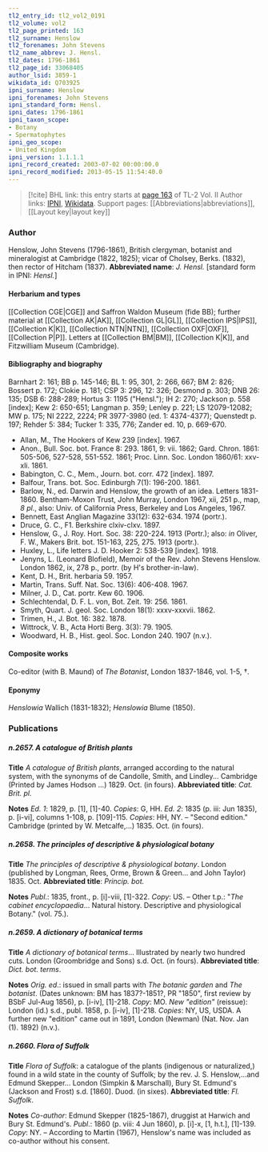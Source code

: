 ```yaml
---
tl2_entry_id: tl2_vol2_0191
tl2_volume: vol2
tl2_page_printed: 163
tl2_surname: Henslow
tl2_forenames: John Stevens
tl2_name_abbrev: J. Hensl.
tl2_dates: 1796-1861
tl2_page_id: 33068405
author_lsid: 3859-1
wikidata_id: Q703925
ipni_surname: Henslow
ipni_forenames: John Stevens
ipni_standard_form: Hensl.
ipni_dates: 1796-1861
ipni_taxon_scope: 
- Botany
- Spermatophytes
ipni_geo_scope: 
- United Kingdom
ipni_version: 1.1.1.1
ipni_record_created: 2003-07-02 00:00:00.0
ipni_record_modified: 2013-05-15 11:54:40.0
---
```


> [!cite] BHL link: this entry starts at [page 163](https://www.biodiversitylibrary.org/page/33068405) of TL-2 Vol. II
> Author links: [IPNI](https://www.ipni.org/a/3859-1), [Wikidata](https://www.wikidata.org/wiki/Q703925). Support pages: [[Abbreviations|abbreviations]], [[Layout key|layout key]]

### Author

Henslow, John Stevens (1796-1861), British clergyman, botanist and mineralogist at Cambridge (1822, 1825); vicar of Cholsey, Berks. (1832), then rector of Hitcham (1837). 
**Abbreviated name**: *J. Hensl.* \[standard form in IPNI: *Hensl.*\]

#### Herbarium and types

[[Collection CGE|CGE]] and Saffron Waldon Museum (fide BB); further material at [[Collection AK|AK]], [[Collection GL|GL]], [[Collection IPS|IPS]], [[Collection K|K]], [[Collection NTN|NTN]], [[Collection OXF|OXF]], [[Collection P|P]]. Letters at [[Collection BM|BM]], [[Collection K|K]], and Fitzwilliam Museum (Cambridge).

#### Bibliography and biography

Barnhart 2: 161; BB p. 145-146; BL 1: 95, 301, 2: 266, 667; BM 2: 826; Bossert p. 172; Clokie p. 181; CSP 3: 296, 12: 326; Desmond p. 303; DNB 26: 135; DSB 6: 288-289; Hortus 3: 1195 ("Hensl."); IH 2: 270; Jackson p. 558 \[index\]; Kew 2: 650-651; Langman p. 359; Lenley p. 221; LS 12079-12082; MW p. 175; NI 2222, 2224; PR 3977-3980 (ed. 1: 4374-4377); Quenstedt p. 197; Rehder 5: 384; Tucker 1: 335, 776; Zander ed. 10, p. 669-670.
- Allan, M., The Hookers of Kew 239 \[index\]. 1967.
- Anon., Bull. Soc. bot. France 8: 293. 1861, 9: vii. 1862; Gard. Chron. 1861: 505-506, 527-528, 551-552. 1861; Proc. Linn. Soc. London 1860/61: xxv-xli. 1861.
- Babington, C. C., Mem., Journ. bot. corr. 472 \[index\]. 1897.
- Balfour, Trans. bot. Soc. Edinburgh 7(1): 196-200. 1861.
- Barlow, N., ed. Darwin and Henslow, the growth of an idea. Letters 1831-1860. Bentham-Moxon Trust, John Murray, London 1967, xii, 251 p., map, *8 pl*., also: Univ. of California Press, Berkeley and Los Angeles, 1967.
- Bennett, East Anglian Magazine 33(12): 632-634. 1974 (portr.).
- Druce, G. C., F1. Berkshire clxiv-clxv. 1897.
- Henslow, G., J. Roy. Hort. Soc. 38: 220-224. 1913 (Portr.); also: *in* Oliver, F. W., Makers Brit. bot. 151-163, 225, 275. 1913 (portr.).
- Huxley, L., Life letters J. D. Hooker 2: 538-539 \[index\]. 1918.
- Jenyns, L. (Leonard Blofield), Memoir of the Rev. John Stevens Henslow. London 1862, ix, 278 p., portr. (by H's brother-in-law).
- Kent, D. H., Brit. herbaria 59. 1957.
- Martin, Trans. Suff. Nat. Soc. 13(6): 406-408. 1967.
- Milner, J. D., Cat. portr. Kew 60. 1906.
- Schlechtendal, D. F. L. von, Bot. Zeit. 19: 256. 1861.
- Smyth, Quart. J. geol. Soc. London 18(1): xxxv-xxxvii. 1862.
- Trimen, H., J. Bot. 16: 382. 1878.
- Wittrock, V. B., Acta Horti Berg. 3(3): 79. 1905.
- Woodward, H. B., Hist. geol. Soc. London 240. 1907 (n.v.).

#### Composite works

Co-editor (with B. Maund) of *The Botanist*, London 1837-1846, vol. 1-5, †.

#### Eponymy

*Henslowia* Wallich (1831-1832); *Henslowia* Blume (1850).

### Publications

##### n.2657. A catalogue of British plants

**Title**
*A catalogue of British plants*, arranged according to the natural system, with the synonyms of de Candolle, Smith, and Lindley... Cambridge (Printed by James Hodson ...) 1829. Oct. (in fours).
**Abbreviated title**: *Cat. Brit. pl.*

**Notes**
*Ed. 1*: 1829, p. \[1\], \[1\]-40. *Copies*: G, HH.
*Ed. 2*: 1835 (p. iii: Jun 1835), p. \[i-vi\], columns 1-108, p. \[109\]-115. *Copies*: HH, NY. – "Second edition." Cambridge (printed by W. Metcalfe,...) 1835. Oct. (in fours).

##### n.2658. The principles of descriptive & physiological botany

**Title**
*The principles of descriptive & physiological botany*. London (published by Longman, Rees, Orme, Brown & Green... and John Taylor) 1835. Oct.
**Abbreviated title**: *Princip. bot.*

**Notes**
*Publ*.: 1835, front., p. \[i\]-viii, \[1\]-322. *Copy*: US. – Other t.p.: "*The cabinet encyclopaedia*... Natural history. Descriptive and physiological Botany." (vol. 75.).

##### n.2659. A dictionary of botanical terms

**Title**
*A dictionary of botanical terms*... Illustrated by nearly two hundred cuts. London (Groombridge and Sons) s.d. Oct. (in fours).
**Abbreviated title**: *Dict. bot. terms*.

**Notes**
*Orig. ed*.: issued in small parts with *The botanic garden* and *The botanist*. (Dates unknown: BM has 1837?-1851?, PR "1850", first review by BSbF Jul-Aug 1856), p. \[i-iv\], \[1\]-218. *Copy*: MO.
*New "edition"* (reissue): London (id.) s.d., publ. 1858, p. \[i-iv\], \[1\]-218. *Copies*: NY, US, USDA.
A further new "edition" came out in 1891, London (Newman) (Nat. Nov. Jan (1). 1892) (n.v.).

##### n.2660. Flora of Suffolk

**Title**
*Flora of Suffolk*: a catalogue of the plants (indigenous or naturalized,) found in a wild state in the county of Suffolk; by the rev. J. S. Henslow,...and Edmund Skepper... London (Simpkin & Marschall), Bury St. Edmund's (Jackson and Frost) s.d. \[1860\]. Duod. (in sixes).
**Abbreviated title**: *Fl. Suffolk*.

**Notes**
*Co-author*: Edmund Skepper (1825-1867), druggist at Harwich and Bury St. Edmund's.
*Publ*.: 1860 (p. viii: 4 Jun 1860), p. \[i\]-x, \[1, h.t.\], \[1\]-139. *Copy*: NY. – According to Martin (1967), Henslow's name was included as co-author without his consent.

